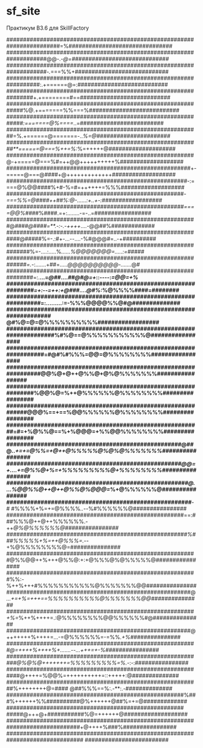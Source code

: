 # sf_site
Практикум B3.6 для SkillFactory

########################################################################=%###############################
####################################################################@@-.-*@=#############################
####################################################################-.*===%%+############################
##################################################################:.+======@=:###########################
################################################################+.+========#==###########################
#############################################################%@.+=======%%===%###########################
#############################################################*:=======@%====*..=#########################
##########################################################=%.+======@=======-..*%=@######################
##########################################################**======@===%++=%:*%=+++++@####################
########################################################@-+=====@===%#=++@@++++++++++%###################
#######################################################+-=====@===@####+@+++++++++++++###################
######################################################-:====@%@@####%+#-%=#=++++++=%%%###################
#####################################################-*===%%=@####++##%:@-......:+..+-:##################
#####################################################====@@%####*%####.=+:........-=-..=#################
#########################################################@####*@####=**.-:-.-++++*....-@@##%#############
############################################################@#####%=-.:#+-...--....-%#@@@#=..-+##########
###############################################################%=-....:.....%*......%@@@@@@@=.....:=#####
##############################################################=.-*:.......+##=.....*@@@@@@@@@@-.......*@#
################################################################=:.**...=*@##*....*##@#@=+*::----:*=@@=+%
###############################################################=+:--=++:+@###....@#%:*%@%%%%####=########
#################################################################=:.........:=-%%%@@@@%%@#@##############
#################################################################### @#%@=@=@%%%%%%%%%%##################
#####################################################################%#%@==@%%%%%%%%%%%@#################
##################################################################=#@#%#%%%=@@=@%%%%%%%%#################
#################################################################@@%@+@++@%%@+@%@%%%%%%%#################
###############################################################%@@%@=%++@%%%%%%@%%%%%%%%#################
#############################################################@@@%==+==%@@%%%%%%@%%%%%%%%#################
#########################################################=#=+%@%%@==%+%@@@=+%%@@%%%%%%%%#################
###################################################@##@*..+=+=@%%=+@++@%%%%%@%@%@%%%%%%%#################
###################################################@@=+....+=@%%@+%=+%%%%%%%%%@+%%%%%%%%#################
#####################################################@....%@@%%@++@++@%%@%@@@=*%+@%%%%%%@################
######################################################**-# #%%%%+%=+=@%%%%*..--*%#%%%%%%@################
#####################################################==:###%%%@++@++%%%%%%.-++*@%@%%%%%%@################
######################################################%###%%%%%+%=++@%%%=.*--+%@%%%%%%%%@=###############
#########################################################@%%@@++%+++@%%@:+:+@%%%@%@%%%%%@################
#########################################################%%:-%++%+++#%%%%%%%%%%%@%%%%%%%@@###############
#######################################################@*...+=+%=+++==%%%%%%%%%%@%%%%%%%@@###############
########################################################+%=*%++%++++=.:@%%%%%%%%@@%%%%%%#@###############
#######################################################@+++++++%++++=...-=@%%%%%%=-=%%*.+%###############
#########################################################@=++++%++++%+.......--...+++=+-%################
###########################################################@%@%@+++++++=%%%%%%%%%=%.-*:-:################
############################################################@++++=%@@%=++++++++++=::+++++:@##############
##########################################################%++++++++@=#### @##%%%==%:.-**:.-##############
#####################################################%###%++++++%%##########@%++++++@##%=+=@#############
##################################################### #####@+++@+###########%@=++++++@###################
##############################################################################+@++++%###%################
############################################################################### #########################
